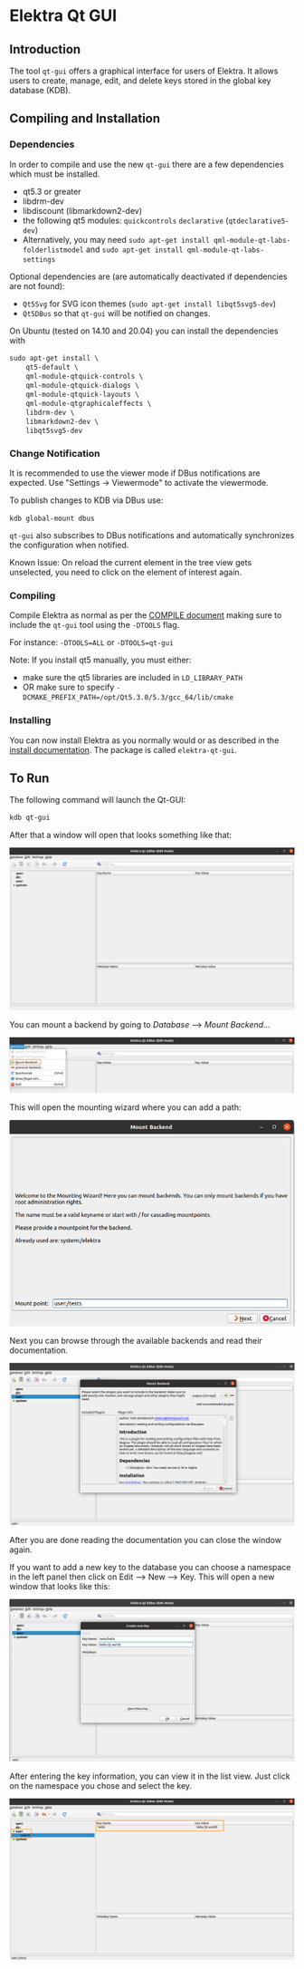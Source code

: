 # Elektra Qt GUI

## Introduction

The tool `qt-gui` offers a graphical interface for users of Elektra.
It allows users to create, manage, edit, and delete keys stored in the global key database (KDB).

## Compiling and Installation

### Dependencies

In order to compile and use the new `qt-gui` there are a few dependencies which must be installed.

- qt5.3 or greater
- libdrm-dev
- libdiscount (libmarkdown2-dev)
- the following qt5 modules: `quickcontrols` `declarative` (`qtdeclarative5-dev`)
- Alternatively, you may need `sudo apt-get install qml-module-qt-labs-folderlistmodel`
  and `sudo apt-get install qml-module-qt-labs-settings`

Optional dependencies are (are automatically deactivated if dependencies are not found):

- `Qt5Svg` for SVG icon themes (`sudo apt-get install libqt5svg5-dev`)
- `Qt5DBus` so that `qt-gui` will be notified on changes.

On Ubuntu (tested on 14.10 and 20.04) you can install the dependencies with

```
sudo apt-get install \
    qt5-default \
    qml-module-qtquick-controls \
    qml-module-qtquick-dialogs \
    qml-module-qtquick-layouts \
    qml-module-qtgraphicaleffects \
    libdrm-dev \
    libmarkdown2-dev \
    libqt5svg5-dev
```

### Change Notification

<!-- FIXME [new_backend]: outdated -->

It is recommended to use the viewer mode if DBus notifications are expected.
Use "Settings -> Viewermode" to activate the viewermode.

To publish changes to KDB via DBus use:

`kdb global-mount dbus`

`qt-gui` also subscribes to DBus notifications and automatically synchronizes
the configuration when notified.

Known Issue: On reload the current element in the tree view gets unselected,
you need to click on the element of interest again.

### Compiling

Compile Elektra as normal as per the [COMPILE document](/doc/COMPILE.md) making sure to include the `qt-gui` tool using the `-DTOOLS` flag.

For instance:
`-DTOOLS=ALL` or `-DTOOLS=qt-gui`

Note: If you install qt5 manually, you must either:

- make sure the qt5 libraries are included in `LD_LIBRARY_PATH`
- OR make sure to specify `-DCMAKE_PREFIX_PATH=/opt/Qt5.3.0/5.3/gcc_64/lib/cmake`

### Installing

You can now install Elektra as you normally would or as described in the [install documentation](/doc/INSTALL.md).
The package is called `elektra-qt-gui`.

## To Run

The following command will launch the Qt-GUI:

```sh
kdb qt-gui
```

After that a window will open that looks something like that:

![empty GUI](/src/tools/qt-gui/images/Qt-GUI-1.png)

You can mount a backend by going to _Database_ --> _Mount Backend..._

![mount backend](/src/tools/qt-gui/images/Qt-GUI-2.png)

This will open the mounting wizard where you can add a path:

![mounting wizard](/src/tools/qt-gui/images/Qt-GUI-3.png)

Next you can browse through the available backends and read their documentation.

![mounting documentation](/src/tools/qt-gui/images/Qt-GUI-4.png)

After you are done reading the documentation you can close the window again.

If you want to add a new key to the database you can choose a namespace in the left panel then click on Edit --> New --> Key. This will open a new window that looks like this:

![key wizard](/src/tools/qt-gui/images/Qt-GUI-5.png)

After entering the key information, you can view it in the list view. Just click on the namespace you chose and select the key.

![key view](/src/tools/qt-gui/images/Qt-GUI-6.png)
